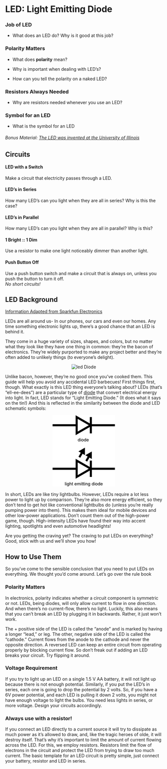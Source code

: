 # LED: Light Emitting Diode


### Job of LED
* What does an LED do? Why is it good at this job? 


	
### Polarity Matters
* What does **polarity** mean? 

* Why is important when dealing with LED’s?  

* How can you tell the polarity on a naked LED?
### Resistors Always Needed

* Why are resistors needed whenever you use an LED? 

### Symbol for an LED
* What is the symbol for an LED



 ###### Bonus Material:   [The LED was invented at the University of Illinois](https://www.youtube.com/watch?v=KKkzBVNozjI)
	
	
## Circuits

#### LED with a Switch 
Make a circuit that electricity passes through a LED.

#### LED’s in Series
How many LED’s can you light when they are all in series?   Why is this the case?

#### LED’s in Parallel
How many LED’s can you light when they are all in parallel? Why is this?
#### 1 Bright   ::    1 Dim
Use a resistor to make one light noticeably dimmer than another light. 
#### Push Button Off
Use a push button switch and make a circuit that is always on, unless you push the button to turn it off.  
*No short circuits!*





## LED Background 
[Information Adapted from Sparkfun Electronics](https://learn.sparkfun.com/tutorials/light-emitting-diodes-leds)

LEDs are all around us- In our phones, our cars and even our homes. Any time something electronic lights up, there’s a good chance that an LED is behind it. 

They come in a huge variety of sizes, shapes, and colors, but no matter what they look like they have one thing in common: they’re the bacon of electronics. They’re widely purported to make any project better and they’re often added to unlikely things (to everyone’s delight).

<span style="display:block;text-align:center">![led Diode](https://cdn.sparkfun.com/assets/b/7/6/0/4/51f1ba6bce395f3c20000003.jpg)</span>


Unlike bacon, however, they’re no good once you’ve cooked them. This guide will help you avoid any accidental LED barbecues! First things first, though. What exactly is this LED thing everyone’s talking about?
LEDs (that’s “ell-ee-dees”) are a particular type of [diode](https://learn.sparkfun.com/tutorials/diodes/introduction) that convert electrical energy into light. In fact, LED stands for “Light Emitting Diode.” (It does what it says on the tin!) And this is reflected in the similarity between the diode and LED schematic symbols:

<span style="display:block;text-align:center">![led Diode](/img/ledDiode.png)</span>

In short, LEDs are like tiny lightbulbs. However, LEDs require a lot less power to light up by comparison. They’re also more energy efficient, so they don’t tend to get hot like conventional lightbulbs do (unless you’re really pumping power into them). This makes them ideal for mobile devices and other low-power applications. Don’t count them out of the high-power game, though. High-intensity LEDs have found their way into accent lighting, spotlights and even automotive headlights!

Are you getting the craving yet? The craving to put LEDs on everything? Good, stick with us and we’ll show you how!

## How to Use Them
  

So you’ve come to the sensible conclusion that you need to put LEDs on everything. We thought you’d come around. Let’s go over the rule book
### Polarity Matters
In electronics, polarity indicates whether a circuit component is symmetric or not. LEDs, being diodes, will only allow current to flow in one direction. And when there’s no current-flow, there’s no light. Luckily, this also means that you can’t break an LED by plugging it in backwards. Rather, it just won’t work.

The +  positive side of the LED is called the “anode” and is marked by having a longer “lead,” or leg. The other, negative side of the LED is called the “cathode.” Current flows from the anode to the cathode and never the opposite direction. A reversed LED can keep an entire circuit from operating properly by blocking current flow. So don’t freak out if adding an LED breaks your circuit. Try flipping it around.
### Voltage Requirement
If you try to light up an LED on a single 1.5 V AA battery,  it will not light up because there is not enough potential.   Similarly, if you put the LED’s in series, each one is going to drop the potential by 2 volts.  So, if you have a 6V power potential, and each LED is pulling it down 2 volts, you might   not have enough voltage to light the bulbs.   You need less lights in series, or more voltage. Design your circuits accordingly.  


### Always use with a resistor!
If you connect an LED directly to a current source it will try to dissipate as much power as it’s allowed to draw, and, like the tragic heroes of olde, it will destroy itself. That’s why it’s important to limit the amount of current flowing across the LED.
For this, we employ resistors. Resistors limit the flow of electrons in the circuit and protect the LED from trying to draw too much current. 
The basic template for an LED circuit is pretty simple, just connect your battery, resistor and LED in series.